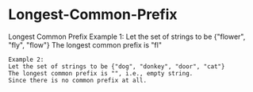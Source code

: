 # Longest-Common-Prefix

Longest Common Prefix
    Example 1:
    Let the set of strings to be {"flower", "fly", "flow"}
    The longest common prefix is "fl"

    Example 2:
    Let the set of strings to be {"dog", "donkey", "door", "cat"}
    The longest common prefix is "", i.e., empty string. 
    Since there is no common prefix at all.
